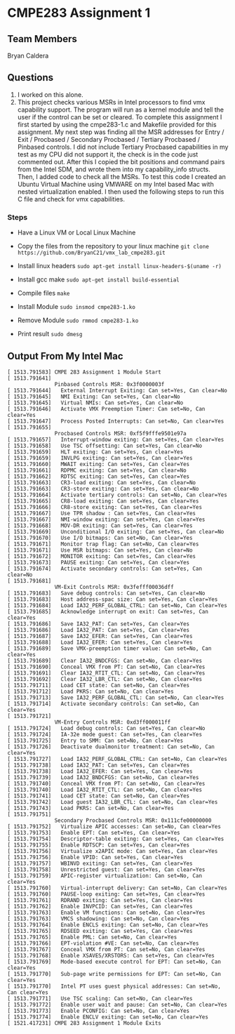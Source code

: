 # CMPE283 Assignment 1

## Team Members
Bryan Caldera

## Questions
1. I worked on this alone. 
2. This project checks various MSRs in Intel processors to find vmx capability support. The program will run as a kernel module and tell the user if the control can be set or cleared. To complete this assignment I first started by using the cmpe283-1.c and Makefile provided for this assignment. My next step was finding all the MSR addresses for Entry / Exit / Procbased / Secondary Procbased / Tertiary Procbased / Pinbased controls. I did not include Tertiary Procbased capabilities in my test as my CPU did not support it, the check is in the code just commented out. After this I copied the bit positions and command pairs from the Intel SDM, and wrote them into my capability_info structs. Then, I added code to check all the MSRs. To test this code I created an Ubuntu Virtual Machine using VMWARE on my Intel based Mac with nested virtualization enabled. I then used the following steps to run this C file and check for vmx capabilities. 

### Steps
* Have a Linux VM or Local Linux Machine

* Copy the files from the repository to your linux machine
`git clone https://github.com/BryanC21/vmx_lab_cmpe283.git`

* Install linux headers
`sudo apt-get install linux-headers-$(uname -r)`

* Install gcc make
`sudo apt-get install build-essential`

* Compile files
`make`

* Install Module
`sudo insmod cmpe283-1.ko`

* Remove Module
`sudo rmmod cmpe283-1.ko`

* Print result
`sudo dmesg`

## Output From My Intel Mac
```
[ 1513.791583] CMPE 283 Assignment 1 Module Start
[ 1513.791641] 
               Pinbased Controls MSR: 0x3f0000003f
[ 1513.791644]   External Interrupt Exiting: Can set=Yes, Can clear=No
[ 1513.791645]   NMI Exiting: Can set=Yes, Can clear=No
[ 1513.791645]   Virtual NMIs: Can set=Yes, Can clear=No
[ 1513.791646]   Activate VMX Preemption Timer: Can set=No, Can clear=Yes
[ 1513.791647]   Process Posted Interrupts: Can set=No, Can clear=Yes
[ 1513.791655] 
               Procbased Controls MSR: 0xf5f9fffe9501e97a
[ 1513.791657]   Interrupt-window exiting: Can set=Yes, Can clear=Yes
[ 1513.791658]   Use TSC offsetting: Can set=Yes, Can clear=No
[ 1513.791659]   HLT exiting: Can set=Yes, Can clear=Yes
[ 1513.791659]   INVLPG exiting: Can set=Yes, Can clear=Yes
[ 1513.791660]   MWAIT exiting: Can set=Yes, Can clear=Yes
[ 1513.791661]   RDPMC exiting: Can set=Yes, Can clear=No
[ 1513.791662]   RDTSC exiting: Can set=Yes, Can clear=Yes
[ 1513.791663]   CR3-load exiting: Can set=Yes, Can clear=No
[ 1513.791663]   CR3-store exiting: Can set=Yes, Can clear=No
[ 1513.791664]   Activate tertiary controls: Can set=No, Can clear=Yes
[ 1513.791665]   CR8-load exiting: Can set=Yes, Can clear=Yes
[ 1513.791666]   CR8-store exiting: Can set=Yes, Can clear=Yes
[ 1513.791667]   Use TPR shadow : Can set=Yes, Can clear=Yes
[ 1513.791667]   NMI-window exiting: Can set=Yes, Can clear=Yes
[ 1513.791668]   MOV-DR exiting: Can set=Yes, Can clear=Yes
[ 1513.791669]   Unconditional I/O exiting: Can set=Yes, Can clear=No
[ 1513.791670]   Use I/O bitmaps: Can set=No, Can clear=Yes
[ 1513.791671]   Monitor trap flag: Can set=No, Can clear=Yes
[ 1513.791671]   Use MSR bitmaps: Can set=Yes, Can clear=No
[ 1513.791672]   MONITOR exiting: Can set=Yes, Can clear=Yes
[ 1513.791673]   PAUSE exiting: Can set=Yes, Can clear=Yes
[ 1513.791674]   Activate secondary controls: Can set=Yes, Can clear=No
[ 1513.791681] 
               VM-Exit Controls MSR: 0x3fefff00036dff
[ 1513.791683]   Save debug controls: Can set=Yes, Can clear=No
[ 1513.791683]   Host address-spac size: Can set=Yes, Can clear=Yes
[ 1513.791684]   Load IA32_PERF_GLOBAL_CTRL: Can set=No, Can clear=Yes
[ 1513.791685]   Acknowledge interrupt on exit: Can set=Yes, Can clear=Yes
[ 1513.791686]   Save IA32_PAT: Can set=Yes, Can clear=Yes
[ 1513.791686]   Load IA32_PAT: Can set=Yes, Can clear=Yes
[ 1513.791687]   Save IA32_EFER: Can set=Yes, Can clear=Yes
[ 1513.791688]   Load IA32_EFER: Can set=Yes, Can clear=Yes
[ 1513.791689]   Save VMX-preemption timer value: Can set=No, Can clear=Yes
[ 1513.791689]   Clear IA32_BNDCFGS: Can set=No, Can clear=Yes
[ 1513.791690]   Conceal VMX from PT: Can set=No, Can clear=Yes
[ 1513.791691]   Clear IA32_RTIT_CTL: Can set=No, Can clear=Yes
[ 1513.791692]   Clear IA32_LBR_CTL: Can set=No, Can clear=Yes
[ 1513.791711]   Load CET state: Can set=No, Can clear=Yes
[ 1513.791712]   Load PKRS: Can set=No, Can clear=Yes
[ 1513.791713]   Save IA32_PERF_GLOBAL_CTL: Can set=No, Can clear=Yes
[ 1513.791714]   Activate secondary controls: Can set=No, Can clear=Yes
[ 1513.791721] 
               VM-Entry Controls MSR: 0xd3ff000011ff
[ 1513.791724]   Load debug controls: Can set=Yes, Can clear=No
[ 1513.791724]   IA-32e mode guest: Can set=Yes, Can clear=Yes
[ 1513.791725]   Entry to SMM: Can set=No, Can clear=Yes
[ 1513.791726]   Deactivate dualmonitor treatment: Can set=No, Can clear=Yes
[ 1513.791727]   Load IA32_PERF_GLOBAL_CTRL: Can set=No, Can clear=Yes
[ 1513.791738]   Load IA32_PAT: Can set=Yes, Can clear=Yes
[ 1513.791738]   Load IA32_EFER: Can set=Yes, Can clear=Yes
[ 1513.791739]   Load IA32_BNDCFGS: Can set=No, Can clear=Yes
[ 1513.791740]   Conceal VMX from PT: Can set=No, Can clear=Yes
[ 1513.791740]   Load IA32_RTIT_CTL: Can set=No, Can clear=Yes
[ 1513.791741]   Load CET state: Can set=No, Can clear=Yes
[ 1513.791742]   Load guest IA32_LBR_CTL: Can set=No, Can clear=Yes
[ 1513.791743]   Load PKRS: Can set=No, Can clear=Yes
[ 1513.791751] 
               Secondary Procbased Controls MSR: 0x111cfe00000000
[ 1513.791752]   Virtualize APIC accesses: Can set=No, Can clear=Yes
[ 1513.791753]   Enable EPT: Can set=Yes, Can clear=Yes
[ 1513.791754]   Descriptor-table exiting: Can set=Yes, Can clear=Yes
[ 1513.791755]   Enable RDTSCP: Can set=Yes, Can clear=Yes
[ 1513.791756]   Virtualize x2APIC mode: Can set=Yes, Can clear=Yes
[ 1513.791756]   Enable VPID: Can set=Yes, Can clear=Yes
[ 1513.791757]   WBINVD exiting: Can set=Yes, Can clear=Yes
[ 1513.791758]   Unrestricted guest: Can set=Yes, Can clear=Yes
[ 1513.791759]   APIC-register virtualization: Can set=No, Can clear=Yes
[ 1513.791760]   Virtual-interrupt delivery: Can set=No, Can clear=Yes
[ 1513.791760]   PAUSE-loop exiting: Can set=Yes, Can clear=Yes
[ 1513.791761]   RDRAND exiting: Can set=Yes, Can clear=Yes
[ 1513.791762]   Enable INVPCID: Can set=Yes, Can clear=Yes
[ 1513.791763]   Enable VM functions: Can set=No, Can clear=Yes
[ 1513.791763]   VMCS shadowing: Can set=No, Can clear=Yes
[ 1513.791764]   Enable ENCLS exiting: Can set=No, Can clear=Yes
[ 1513.791765]   RDSEED exiting: Can set=Yes, Can clear=Yes
[ 1513.791765]   Enable PML: Can set=No, Can clear=Yes
[ 1513.791766]   EPT-violation #VE: Can set=No, Can clear=Yes
[ 1513.791767]   Conceal VMX from PT: Can set=No, Can clear=Yes
[ 1513.791768]   Enable XSAVES/XRSTORS: Can set=Yes, Can clear=Yes
[ 1513.791769]   Mode-based execute control for EPT: Can set=No, Can clear=Yes
[ 1513.791770]   Sub-page write permissions for EPT: Can set=No, Can clear=Yes
[ 1513.791770]   Intel PT uses guest physical addresses: Can set=No, Can clear=Yes
[ 1513.791771]   Use TSC scaling: Can set=No, Can clear=Yes
[ 1513.791772]   Enable user wait and pause: Can set=No, Can clear=Yes
[ 1513.791773]   Enable PCONFIG: Can set=No, Can clear=Yes
[ 1513.791774]   Enable ENCLV exiting: Can set=No, Can clear=Yes
[ 1521.417231] CMPE 283 Assignment 1 Module Exits
```
